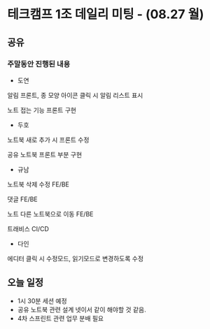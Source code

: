 

# 테크캠프 1조 데일리 미팅 - (08.27 월)

## 공유

### 주말동안 진행된 내용 

- 도연

알림 프론트, 종 모양 아이콘 클릭 시 알림 리스트 표시

노트 접는 기능 프론트 구현

- 두호

노트북 새로 추가 시 프론트 수정

공유 노트북 프론트 부분 구현

- 규남

노트북 삭제 수정 FE/BE

댓글 FE/BE

노트 다른 노트북으로 이동 FE/BE

트래비스 CI/CD

- 다인

에디터 클릭 시 수정모드, 읽기모드로 변경하도록 수정


## 오늘 일정
- 1시 30분 세션 예정
- 공유 노트북 관련 설계 넷이서 같이 해야할 것 같음.
- 4차 스프린트 관련 업무 분배 필요
